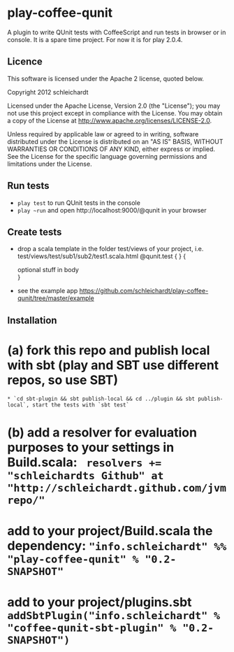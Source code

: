# play-coffee-qunit
A plugin to write QUnit tests with CoffeeScript and run tests in browser or in console.
It is a spare time project.
For now it is for play 2.0.4.

## Licence

This software is licensed under the Apache 2 license, quoted below.

Copyright 2012 schleichardt

Licensed under the Apache License, Version 2.0 (the "License"); you may not use this project except in compliance with the License. You may obtain a copy of the License at http://www.apache.org/licenses/LICENSE-2.0.

Unless required by applicable law or agreed to in writing, software distributed under the License is distributed on an "AS IS" BASIS, WITHOUT WARRANTIES OR CONDITIONS OF ANY KIND, either express or implied. See the License for the specific language governing permissions and limitations under the License.

## Run tests
* `play test` to run QUnit tests in the console
* `play ~run` and open http://localhost:9000/@qunit in your browser

## Create tests
* drop a scala template in the folder test/views of your project, i.e. test/views/test/sub1/sub2/test1.scala.html
    @qunit.test {
       <script src="/public/path/file-containing-qunit-tests.test.js"></script>
    } {
      <div>optional stuff in body</div>
    }

* see the example app https://github.com/schleichardt/play-coffee-qunit/tree/master/example

## Installation
# (a) fork this repo and publish local with sbt (play and SBT use different repos, so use SBT)
    * `cd sbt-plugin && sbt publish-local && cd ../plugin && sbt publish-local`, start the tests with `sbt test`
# (b) add a resolver for evaluation purposes to your settings in Build.scala: ` resolvers += "schleichardts Github" at "http://schleichardt.github.com/jvmrepo/"`
# add to your project/Build.scala the dependency: `"info.schleichardt" %% "play-coffee-qunit" % "0.2-SNAPSHOT"`
# add to your project/plugins.sbt `addSbtPlugin("info.schleichardt" % "coffee-qunit-sbt-plugin" % "0.2-SNAPSHOT")`